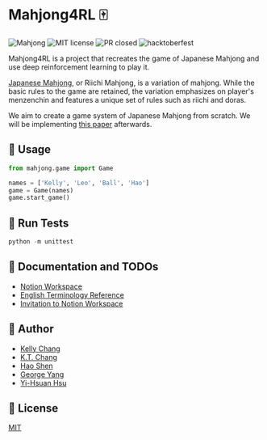 # Mahjong4RL 🀄

![Mahjong](https://img.shields.io/badge/awesome-mahjong-green)
![MIT license](https://img.shields.io/github/license/rasca0027/Mahjong4RL)
![PR closed](https://img.shields.io/github/issues-pr-closed/rasca0027/Mahjong4RL)
![hacktoberfest](https://img.shields.io/github/hacktoberfest/2020/rasca0027/Mahjong4RL)

Mahjong4RL is a project that recreates the game of Japanese Mahjong and use deep reinforcement learning to play it.

[Japanese Mahjong](https://en.wikipedia.org/wiki/Japanese_Mahjong), or Riichi Mahjong, is a variation of mahjong. While the basic rules to the game are retained, the variation emphasizes on player's menzenchin and features a unique set of rules such as riichi and doras.

We aim to create a game system of Japanese Mahjong from scratch. We will be implementing [this paper](https://arxiv.org/abs/2003.13590) afterwards.

## 🚀 Usage

```python
from mahjong.game import Game

names = ['Kelly', 'Leo', 'Ball', 'Hao']
game = Game(names)
game.start_game()
```

## 👀 Run Tests
```python
python -m unittest
```

## 📝 Documentation and TODOs
* [Notion Workspace](https://www.notion.so/mahjong4dl/)
* [English Terminology Reference](http://arcturus.su/wiki/List_of_terminology_by_usage_category)
* [Invitation to Notion Workspace](https://www.notion.so/mahjong4dl/invite/31fc3f4c23c97bff892986178b710ffa29f019b9)


## 👤 Author

* [Kelly Chang](https://github.com/rasca0027/)
* [K.T. Chang](https://github.com/ktc312)
* [Hao Shen](https://github.com/hoaaoh)
* [George Yang](https://github.com/HappyBall)
* [Yi-Hsuan Hsu](https://github.com/easonla)


## 📄 License
[MIT](https://choosealicense.com/licenses/mit/)
